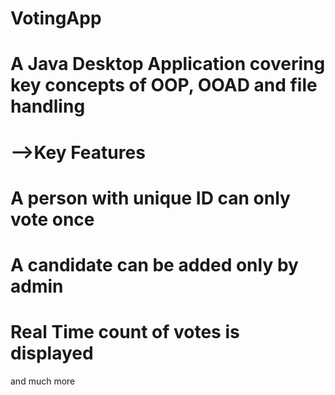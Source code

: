 # VotingApp
# A Java Desktop Application covering key concepts of OOP, OOAD and file handling
# -->Key Features
# A person with unique ID can only vote once
# A candidate can be added only by admin
# Real Time count of votes is displayed
and much more
